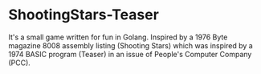 # ShootingStars-Teaser

It's a small game written for fun in Golang. Inspired by a 1976 Byte magazine 8008 assembly listing (Shooting Stars) which was inspired by a 1974 BASIC program (Teaser) in an issue of People's Computer Company (PCC).
